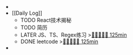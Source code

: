 -
- [[Daily Log]]
	- TODO React技术揭秘
	- TODO 简历
	- LATER JS、TS、Regex练习 >[🍅🍅🍅🍅🍅 125min](#agenda-pomo://?t=f-1690450894959-1500%2Cf-1690452876125-1500%2Cf-1690454468285-1500%2Cf-1690551439118-1500%2Cf-1690555926478-1500)
	- DONE leetcode >[🍅🍅🍅🍅🍅 125min](#agenda-pomo://?t=f-1690523265085-1500%2Cf-1690525260194-1500%2Cf-1690529943286-1500%2Cf-1690531541594-1500%2Cf-1690539966519-1500)
-